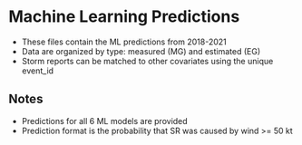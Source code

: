 # Machine Learning Predictions

* These files contain the ML predictions from 2018-2021
* Data are organized by type: measured (MG) and estimated (EG)
* Storm reports can be matched to other covariates using the unique event_id

## Notes
* Predictions for all 6 ML models are provided
* Prediction format is the probability that SR was caused by wind >= 50 kt
